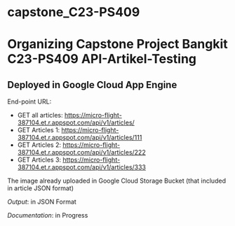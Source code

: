 # capstone_C23-PS409

Organizing Capstone Project Bangkit C23-PS409
API-Artikel-Testing
==
Deployed in Google Cloud App Engine
--
End-point URL:

- GET all articles: https://micro-flight-387104.et.r.appspot.com/api/v1/articles/
- GET Articles 1: https://micro-flight-387104.et.r.appspot.com/api/v1/articles/111
- GET Articles 2: https://micro-flight-387104.et.r.appspot.com/api/v1/articles/222
- GET Articles 3: https://micro-flight-387104.et.r.appspot.com/api/v1/articles/333

The image already uploaded in Google Cloud Storage Bucket (that included in article JSON format)

_Output_: in JSON Format

_Documentation_: in Progress
